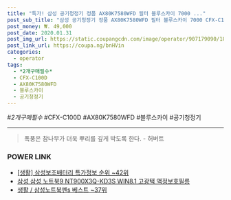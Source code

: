 ```yaml
--- 
title: "특가! 삼성 공기청정기 정품 AX80K7580WFD 필터 블루스카이 7000 ..." 
post_sub_title: "삼성 공기청정기 정품 AX80K7580WFD 필터 블루스카이 7000 CFX-C100D, CFX-C100D *2개구매필수*" 
post_money: ₩. 49,000 
post_date: 2020.01.31 
post_img_url: https://static.coupangcdn.com/image/operator/907179090/18ebbb8b-c7c9-98bc-dcea-558df555344b.jpg 
post_link_url: https://coupa.ng/bnHVin 
categories: 
  - operator 
tags: 
  - *2개구매필수* 
  - CFX-C100D 
  - AX80K7580WFD 
  - 블루스카이 
  - 공기청정기 
--- 
```

  #*2개구매필수* #CFX-C100D #AX80K7580WFD #블루스카이 #공기청정기 
<hr> 

> 폭풍은 참나무가 더욱 뿌리를 깊게 박도록 한다. - 허버트 


### POWER LINK

* <a href="https://blog.naver.com/sakai111/221776197044" target="_blank"> [생활] 삼성보조배터리 특가정보 순위 ~42위</a>
* <a href="https://blog.naver.com/sakai111/221785059382" target="_blank">삼성 삼성 노트북9 NT900X3Q-KD3S WIN8.1 고광택 액정보호필름</a>
* <a href="https://blog.naver.com/santokki14/221784780907" target="_blank">생활 / 삼성노트북펜s 베스트 ~37위</a>
